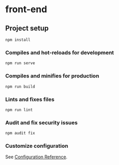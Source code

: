 # front-end

## Project setup

```shell
npm install
```

### Compiles and hot-reloads for development

```shell
npm run serve
```

### Compiles and minifies for production

```shell
npm run build
```

### Lints and fixes files

```shell
npm run lint
```

### Audit and fix security issues

```shell
npm audit fix
```

### Customize configuration

See [Configuration Reference](https://cli.vuejs.org/config/).
